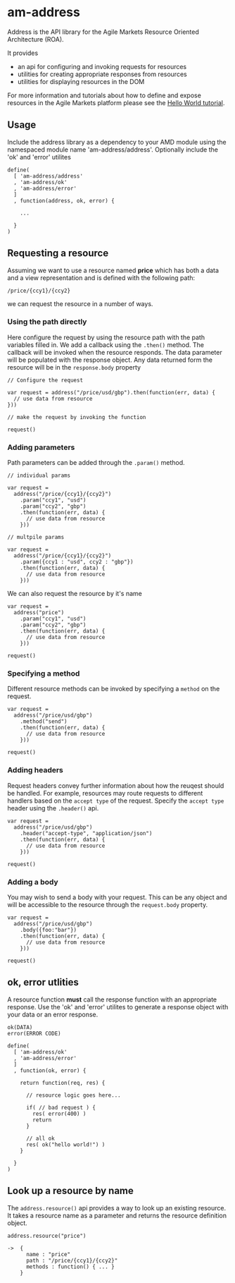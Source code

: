 # am-address

Address is the API library for the Agile Markets Resource Oriented Architecture (ROA).

It provides 

* an api for configuring and invoking requests for resources
* utilities for creating appropriate responses from resources
* utilities for displaying resources in the DOM

For more information and tutorials about how to define and expose resources in the Agile Markets platform please see the [Hello World tutorial](https://stash.dts.fm.rbsgrp.net/projects/ZAP/repos/hello-world/browse).

## Usage

Include the address library as a dependency to your AMD module using the namespaced module name 'am-address/address'.
Optionally include the 'ok' and 'error' utilites

```
define(
  [ 'am-address/address'
  , 'am-address/ok'
  , 'am-address/error'
  ]
  , function(address, ok, error) {

    ...
    
  }
)

``` 

## Requesting a resource

Assuming we want to use a resource named **price** which has both a data and a view representation and is defined with the following path:

```
/price/{ccy1}/{ccy2}
```

we can request the resource in a number of ways.

### Using the path directly

Here configure the request by using the resource path with the path variables filled in.
We add a callback using the ```.then()``` method. The callback will be invoked when the resource responds. The data parameter will be populated with the response object. Any data returned form the resource will be in the ```response.body``` property

```
// Configure the request

var request = address("/price/usd/gbp").then(function(err, data) {
  // use data from resource
}))

// make the request by invoking the function

request()

```

### Adding parameters

Path parameters can be added through the ```.param()``` method.

```
// individual params

var request = 
  address("/price/{ccy1}/{ccy2}")
    .param("ccy1", "usd")
    .param("ccy2", "gbp")
    .then(function(err, data) {
      // use data from resource
    }))

// multpile params

var request = 
  address("/price/{ccy1}/{ccy2}")
    .param({ccy1 : "usd", ccy2 : "gbp"})
    .then(function(err, data) {
      // use data from resource
    }))
```

We can also request the resource by it's name

```
var request = 
  address("price")
    .param("ccy1", "usd")
    .param("ccy2", "gbp")
    .then(function(err, data) {
      // use data from resource
    }))

request()
```

### Specifying a method

Different resource methods can be invoked by specifying a ```method``` on the request.

```
var request = 
  address("/price/usd/gbp")
    .method("send")
    .then(function(err, data) {
      // use data from resource
    }))

request()
```

### Adding headers

Request headers convey further information about how the reuqest should be handled.
For example, resources may route requests to different handlers based on the ```accept type``` of the request.
Specify the ```accept type``` header using the ```.header()``` api.

```
var request = 
  address("/price/usd/gbp")
    .header("accept-type", "application/json")
    .then(function(err, data) {
      // use data from resource
    }))

request()
```

### Adding a body

You may wish to send a body with your request. This can be any object and will be accessible to the resource through the ```request.body``` property.

```
var request = 
  address("/price/usd/gbp")
    .body({foo:"bar"})
    .then(function(err, data) {
      // use data from resource
    }))

request()
```

## ok, error utlities

A resource function **must** call the response function with an appropriate response.
Use the 'ok' and 'error' utilites to generate a response object with your data or an error response.

```
ok(DATA)
error(ERROR CODE)
```

```
define(
  [ 'am-address/ok'
  , 'am-address/error'
  ]
  , function(ok, error) {

    return function(req, res) {

      // resource logic goes here...

      if( // bad request ) {
        res( error(400) )
        return
      }

      // all ok
      res( ok("hello world!") )
    }

  }
)
```

## Look up a resource by name

The ```address.resource()``` api provides a way to look up an existing resource. It takes a resource name as a parameter and returns the resource definition object.

```
address.resource("price")

->  {
      name : "price"
      path : "/price/{ccy1}/{ccy2}"
      methods : function() { ... }
    }
```





  
